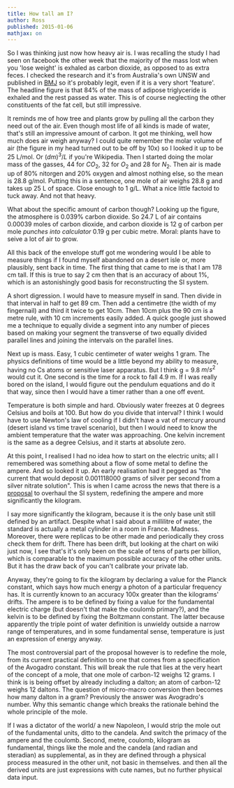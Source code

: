 ```yaml
---
title: How tall am I?
author: Ross
published: 2015-01-06
mathjax: on
---
```


So I was thinking just now how heavy air is. I was recalling the study I had seen on facebook the other week that the majority of the mass lost when you 'lose weight' is exhaled as carbon dioxide, as opposed to as extra feces. I checked the research and it's from Australia's own UNSW and published in [BMJ](http://www.bmj.com/content/349/bmj.g7257) so it's probably legit, even if it is a very short 'feature'. The headline figure is that 84% of the mass of adipose triglyceride is exhaled and the rest passed as water. This is of course neglecting the other constituents of the fat cell, but still impressive.

It reminds me of how tree and plants grow by pulling all the carbon they need out of the air. Even though most life of all kinds is made of water, that's still an impressive amount of carbon. It got me thinking, well how much does air weigh anyway? I could quite remember the molar volume of air (the figure in my head turned out to be off by 10x) so I looked it up to be 25 L/mol. Or $(dm)^3/L$ if you're Wikipedia. Then I started doing the molar mass of the gasses, 44 for $CO_2$, 32 for $O_2$ and 28 for $N_2$. Then air is made up of 80% nitorgen and 20% oxygen and almost nothing else, so the mean is 28.8 g/mol. Putting this in a sentence, one mole of air weighs 28.8 g and takes up 25 L of space. Close enough to 1 g/L. What a nice little factoid to tuck away. And not that heavy.

What about the specific amount of carbon though? Looking up the figure, the atmosphere is 0.039% carbon dioxide. So 24.7 L of air contains 0.00039 moles of carbon dioxide, and carbon dioxide is 12 g of carbon per mole *punches into calculator* 0.19 g per cubic metre. Moral: plants have to seive a lot of air to grow.

All this back of the envelope stuff got me wondering would I be able to measure things if I found myself abandoned on a desert isle or, more plausibly, sent back in time. The first thing that came to me is that I am 178 cm tall. If this is true to say 2 cm then that is an accuracy of about 1%, which is an astonishingly good basis for reconstructing the SI system.

A short digression. I would have to measure myself in sand. Then divide in that interval in half to get 89 cm. Then add a centimetre (the width of my fingernail) and third it twice to get 10cm. Then 10cm plus the 90 cm is a metre rule, with 10 cm increments easily added. A quick google just showed me a technique to equally divide a segment into any number of pieces based on making your segment the transverse of two equally divided parallel lines and joining the intervals on the parallel lines.

Next up is mass. Easy, 1 cubic centimeter of water weighs 1 gram. The physics definitions of time would be a little beyond my ability to measure, having no Cs atoms or sensitive laser apparatus. But I think g = 9.8 $m/s^2$ would cut it. One second is the time for a rock to fall 4.9 m. If I was really bored on the island, I would figure out the pendulum equations and do it that way, since then I would have a timer rather than a one off event.

Temperature is both simple and hard. Obviously water freezes at 0 degrees Celsius and boils at 100. But how do you divide that interval? I think I would have to use Newton's law of cooling if I didn't have a vat of mercury around (desert island vs time travel scenario), but then I would need to know the ambient temperature that the water was approaching. One kelvin increment is the same as a degree Celsius, and it starts at absolute zero.

At this point, I realised I had no idea how to start on the electric units; all I remembered was something about a flow of some metal to define the ampere. And so looked it up. An early realisation had it pegged as "the current that would deposit 0.001118000 grams of silver per second from a silver nitrate solution". This is when I came across the news that there is a [proposal](https://en.wikipedia.org/wiki/Proposed_redefinition_of_SI_base_units) to overhaul the SI system, redefining the ampere and more significantly the kilogram.

I say more significantly the kilogram, because it is the only base unit still defined by an artifact. Despite what I said about a millilitre of water, the standard is actually a metal cylinder in a room in France. Madness. Moreover, there were replicas to be other made and periodically they cross check them for drift. There has been drift, but looking at the chart on wiki just now, I see that's it's only been on the scale of tens of parts per billion, which is comparable to the maximum possible accuracy of the other units. But it has the draw back of you can't calibrate your private lab.

Anyway, they're going to fix the kilogram by declaring a value for the Planck constant, which says how much energy a photon of a particular frequency has. It is currently known to an accuracy 100x greater than the kilograms' drifts. The ampere is to be defined by fixing a value for the fundamental electric charge (but doesn't that make the coulomb primary?), and the kelvin is to be defined by fixing the Boltzmann constant. The latter because apparently the triple point of water definition is unwieldy outside a narrow range of temperatures, and in some fundamental sense, temperature is just an expression of energy anyway.

The most controversial part of the proposal however is to redefine the mole, from its current practical definition to one that comes from a specification of the Avogadro constant. This will break the rule that lies at the very heart of the concept of a mole, that one mole of carbon-12 weighs 12 grams. I think is is being offset by already including a dalton; an atom of carbon-12 weighs 12 daltons. The question of micro-macro conversion then becomes how many dalton in a gram? Previously the answer was Avogradro's number. Why this semantic change which breaks the rationale behind the whole principle of the mole.

If I was a dictator of the world/ a new Napoleon, I would strip the mole out of the fundamental units, ditto to the candela. And switch the primacy of the ampere and the coulomb. Second, metre, coulomb, kilogram as fundamental, things like the mole and the candela (and radian and steradian) as supplemental, as in they are defined through a physical process measured in the other unit, not basic in themselves. and then all the derived units are just expressions with cute names, but no further physical data input.
